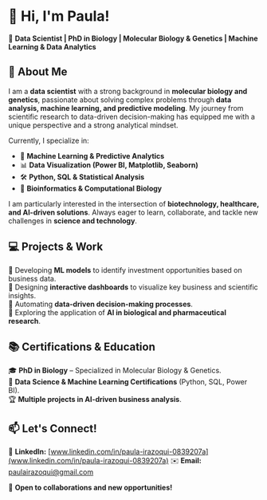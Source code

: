 # 👋 Hi, I'm Paula!  
🔬 **Data Scientist | PhD in Biology | Molecular Biology & Genetics | Machine Learning & Data Analytics**  

## 🚀 About Me  
I am a **data scientist** with a strong background in **molecular biology and genetics**, passionate about solving complex problems through **data analysis, machine learning, and predictive modeling**. My journey from scientific research to data-driven decision-making has equipped me with a unique perspective and a strong analytical mindset.  

Currently, I specialize in:  
- 🧠 **Machine Learning & Predictive Analytics**  
- 📊 **Data Visualization (Power BI, Matplotlib, Seaborn)**  
- 🛠 **Python, SQL & Statistical Analysis**  
- 🔬 **Bioinformatics & Computational Biology**  

I am particularly interested in the intersection of **biotechnology, healthcare, and AI-driven solutions**. Always eager to learn, collaborate, and tackle new challenges in **science and technology**.  

## 💻 Projects & Work  
🔹 Developing **ML models** to identify investment opportunities based on business data.  
🔹 Designing **interactive dashboards** to visualize key business and scientific insights.  
🔹 Automating **data-driven decision-making processes**.  
🔹 Exploring the application of **AI in biological and pharmaceutical research**.  

## 📚 Certifications & Education  
🎓 **PhD in Biology** – Specialized in Molecular Biology & Genetics.  
📜 **Data Science & Machine Learning Certifications** (Python, SQL, Power BI).  
🏆 **Multiple projects in AI-driven business analysis**.  

## 📫 Let's Connect!  
💼 **LinkedIn:** [www.linkedin.com/in/paula-irazoqui-0839207a](www.linkedin.com/in/paula-irazoqui-0839207a)
✉️ **Email:** [paulairazoqui@gmail.com](paulairazoqui@gmail.com)

🚀 **Open to collaborations and new opportunities!**  


<!--
**paulairazoqui/paulairazoqui** is a ✨ _special_ ✨ repository because its `README.md` (this file) appears on your GitHub profile.

Here are some ideas to get you started:

- 🔭 I’m currently working on ...
- 🌱 I’m currently learning ...
- 👯 I’m looking to collaborate on ...
- 🤔 I’m looking for help with ...
- 💬 Ask me about ...
- 📫 How to reach me: ...
- 😄 Pronouns: ...
- ⚡ Fun fact: ...
-->
